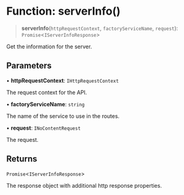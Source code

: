 # Function: serverInfo()

> **serverInfo**(`httpRequestContext`, `factoryServiceName`, `request`): `Promise`\<`IServerInfoResponse`\>

Get the information for the server.

## Parameters

• **httpRequestContext**: `IHttpRequestContext`

The request context for the API.

• **factoryServiceName**: `string`

The name of the service to use in the routes.

• **request**: `INoContentRequest`

The request.

## Returns

`Promise`\<`IServerInfoResponse`\>

The response object with additional http response properties.
